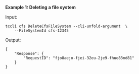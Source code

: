 **Example 1: Deleting a file system**



Input: 

```
tccli cfs DeleteCfsFileSystem --cli-unfold-argument  \
    --FileSystemId cfs-12345
```

Output: 
```
{
    "Response": {
        "RequestID": "fjo8aejo-fjei-32eu-2je9-fhue83nd81"
    }
}
```

